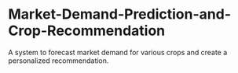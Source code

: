 # Market-Demand-Prediction-and-Crop-Recommendation
A system to forecast market demand for various crops and create a personalized recommendation.
